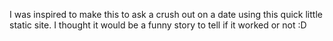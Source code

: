 I was inspired to make this to ask a crush out on a date using this quick little static site. I thought it would be a funny story to tell if it worked or not :D 
